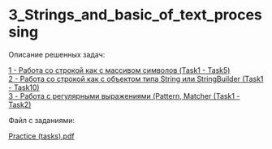 # 3_Strings_and_basic_of_text_processing

<p dir="auto">Описание решенных задач:</p>

<a href="https://github.com/vkad-skin/3_Strings_and_basic_of_text_processing/tree/main/src/by/epam/strings_and_basics_of_text_processing/arrays">1 - Работа со строкой как с массивом символов (Task1 - Task5)<a/>  
<a href="https://github.com/vkad-skin/3_Strings_and_basic_of_text_processing/tree/main/src/by/epam/strings_and_basics_of_text_processing/string_as_object">2 - Работа со строкой как с объектом типа String или StringBuilder (Task1 - Task10)<a/>    
<a href="https://github.com/vkad-skin/3_Strings_and_basic_of_text_processing/tree/main/src/by/epam/strings_and_basics_of_text_processing/regex">3 - Работа с регулярными выражениями (Pattern, Matcher (Task1 - Task2)<a/>

<p dir="auto">Файл с заданиями:</p>
  
<a href="https://github.com/vkad-skin/3_Strings_and_basic_of_text_processing/blob/main/Practice%20(tasks).pdf">Practice (tasks).pdf<a/>  
